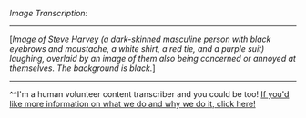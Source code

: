 *Image Transcription:*

---

\[*Image of Steve Harvey (a dark-skinned masculine person with black eyebrows and moustache, a white shirt, a red tie, and a purple suit) laughing, overlaid by an image of them also being concerned or annoyed at themselves. The background is black.*]

---

^^I'm&#32;a&#32;human&#32;volunteer&#32;content&#32;transcriber&#32;and&#32;you&#32;could&#32;be&#32;too!&#32;[If&#32;you'd&#32;like&#32;more&#32;information&#32;on&#32;what&#32;we&#32;do&#32;and&#32;why&#32;we&#32;do&#32;it,&#32;click&#32;here!](https://www.reddit.com/r/TranscribersOfReddit/wiki/index)
